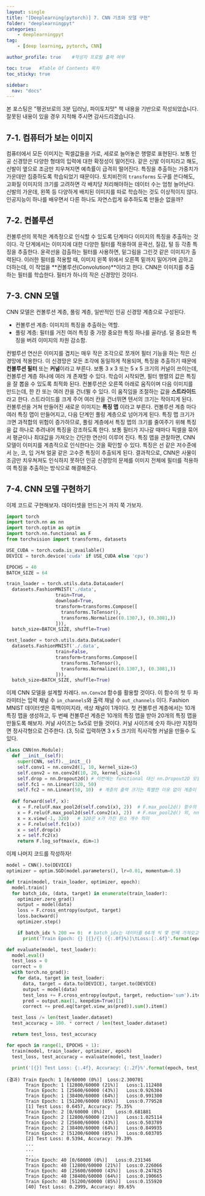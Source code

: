 ```yaml
---
layout: single
title: "[Deeplearning(pytorch)] 7. CNN 기초와 모델 구현"
folder: "deeplearningpyt"
categories:
    - deeplearningpyt
tag:
    - [deep learning, pytorch, CNN]

author_profile: true    #작성자 프로필 출력 여부

toc: true   #Table Of Contents 목차 
toc_sticky: true

sidebar:
  nav: "docs"
---
```


본 포스팅은 "펭귄브로의 3분 딥러닝, 파이토치맛" 책 내용을 기반으로 작성되었습니다.
잘못된 내용이 있을 경우 지적해 주시면 감사드리겠습니다.

## 7-1. 컴퓨터가 보는 이미지
컴퓨터에서 모든 이미지는 픽셀값들을 가로, 세로로 늘어놓은 행렬로 표현된다. 보통 인공 신경망은 다양한 형태의 입력에 대한 확정성이 떨어진다. 같은 신발 이미지라고 해도, 신발이 옆으로 조금만 치우쳐지면 예측률이 급격히 떨어진다. 특징을 추출하는 가중치가 가운데만 집중하도록 학습되었기 때문이다. 토치비전의 `transforms` 도구를 쓴다해도, 고화질 이미지의 크기를 고려하면 각 배치당 처리해야하는 데이터 수는 엄청 늘어난다. 신발의 가운데, 왼쪽 등 다양하게 배치된 이미지를 따로 학습하는 것도 이상적이지 않다. 인공지능이 하나를 배우면서 다른 하나도 자연스럽게 유추하도록 만들순 없을까?

## 7-2. 컨볼루션
컨볼루션의 목적은 계측정으로 인식할 수 있도록 단계마다 이미지의 특징을 추출하는 것이다. 각 단계에서는 이미지에 대한 다양한 필터를 적용하여 윤곽선, 질감, 털 등 각종 특징을 추출한다. 윤곽선을 검출하는 필터를 사용하면, 밑그림을 그린것 같은 이미지가 출력된다. 이러한 필터를 적용할 때, 이미지 왼쪽 위에서 오른쪽 밑까지 밀어가며 곱하고 더하는데, 이 작업을 **컨볼루션(Convolution)**이라고 한다. CNN은 이미지를 추출하는 필터를 학습한다. 필터가 하나의 작은 신경망인 것이다.

## 7-3. CNN 모델
CNN 모델은 컨볼루션 계층, 풀링 계층, 일반적인 인공 신경망 계층으로 구성된다. 
- 컨볼루션 계층: 이미지의 특징을 추출하는 역할. 
- 풀링 계층: 필터를 거친 여러 특징 중 가장 중요한 특징 하나를 골라냄. 덜 중요한 특징을 버려 이미지의 차원 감소함.

컨벌루션 연산은 이미지를 겹치는 매우 작은 조각으로 쪼개어 필터 기능을 하는 작은 신경망에 적용한다. 이 신경망은 모든 조각에 동일하게 적용되며, 특징을 추출하기 때문에 **컨볼루션 필터** 또는 **커널**이라고 부른다. 보통 3 x 3 또는 5 x 5 크기의 커널이 쓰이는데, 컨볼루션 계층 하나에 여러 개 존재할 수 있다. 학습이 시작되면, 필터 행렬의 값은 특징을 잘 뽑을 수 있도록 최적화 된다. 컨볼루션은 오른쪽 아래로 움직이며 다음 이미지를 만드는데, 한 칸 또는 여러 칸을 건너뛸 수 있다. 이 움직임을 조절하는 값을 **스트라이드**라고 한다. 스트라이드를 크게 주어 여러 칸을 건너뛰면 텐서의 크기는 작아지게 된다. 컨볼루션을 거쳐 만들어진 새로운 이미지는 **특징 맵** 이라고 부른다. 컨볼루션 계층 마다 여러 특징 맵이 만들어지고, 다음 단계인 풀링 계층으로 넘어가게 된다. 특징 맵 크기가 크면 과적합의 위험이 증가하므로, 풀링 계층에서 특징 맵의 크기를 줄여주기 위해 특징을 값 하나로 추려내어 특징을 강조하도록 한다. 보통 필터가 지나갈 때마다 픽셀을 묶어서 평균이나 최대값을 가져오는 간단한 연산이 이루어 진다. 특징 맵을 관찰하면, CNN 모델이 이미지를 계층적으로 인식한다는 것을 확인할 수 있다. 특징은 선 같은 저수준에서 눈, 코, 입 거쳐 얼굴 같은 고수준 특징이 추출되게 된다. 결과적으로, CNN은 사물이 조금만 치우쳐져도 인식하지 못하던 인공 신경망의 문제를 이미지 전체에 필터를 적용하여 특징을 추출하는 방식으로 해결해준다.

## 7-4. CNN 모델 구현하기
이제 코드로 구현해보자. 데이터셋을 만드는거 까지 쭉 가보자.
```python
import torch
import torch.nn as nn
import torch.optim as optim
import torch.nn.functional as F
from torchvision import transforms, datasets

USE_CUDA = torch.cuda.is_available()
DEVICE = torch.device('cuda' if USE_CUDA else 'cpu')

EPOCHS = 40
BATCH_SIZE = 64

train_loader = torch.utils.data.DataLoader(
  datasets.FashionMNIST('./data',
                  train=True,
                  download=True,
                  transform=transforms.Compose([
                    transforms.ToTensor(),
                    transforms.Normalize((0.1307,), (0.3081,))
                  ])),
  batch_size=BATCH_SIZE, shuffle=True)

test_loader = torch.utils.data.DataLoader(
  datasets.FashionMNIST('./.data',
                  train=False,
                  transform=transforms.Compose([
                    transforms.ToTensor(),
                    transforms.Normalize((0.1307,), (0.3081,))
                  ])),
  batch_size=BATCH_SIZE, shuffle=True)
```

이제 CNN 모델을 설계할 차례다. `nn.Conv2d` 함수를 활용할 것이다. 이 함수의 첫 두 파라미터는 입력 채널 수 `in_channels`와 출력 채널 수 `out_channels` 이다. Fashion MNIST 데이터셋은 흑백이미지라, 색상 채널이 1개이다. 첫 컨볼루션 계층에서는 10개 특징 맵을 생성하고, 두 번째 컨볼루션 계층은 10개의 특징 맵을 받아 20개의 특징 맵을 만들도록 해보자. 커널 사이즈는 5x5로 만들 것이다. 커널 사이즈에 숫자 하나만 지정하면 정사각형으로 간주한다. (3, 5)로 입력하면 3 x 5 크기의 직사각형 커널을 만들수 도 있다.
```python
class CNN(nn.Module):
  def __init__(self):
    super(CNN, self).__init__()
    self.conv1 = nn.conv2d(1, 10, kernel_size=5)
    self.conv2 = nn.conv2d(10, 20, kernel_size=5)
    self.drop = nn.Dropout2d() # 이번에는 functional 대신 nn.Dropout2D 모듈 활용해봄!
    self.fc1 = nn.Linear(320, 50)
    self.fc2 = nn.Linear(50, 10)  # 계층의 출력 크기는 특별한 이유 없이 계층이 진행될수록 작아지도록 임의로 정함.
  
  def forward(self, x):
    x = F.relu(F.max_pool2d(self.conv1(x), 2))  # F.max_pool2d() 함수의 두 번째 입력은 커널 크기! 학습 파라미터 따로 없음.
    x = F.relu(F.max_pool2d(self.conv2(x), 2))  # F.max_pool2d() 외, nn.MaxPool2d 같은 일반 모듈도 사용 가능.
    x = x.view(-1, 320)   # 320은 x가 가진 원소 개수 의미
    x = F.relu(self.fc1(x))
    x = self.drop(x)
    x = self.fc2(x)
    return F.log_softmax(x, dim=1)
```

이제 나머지 코드를 작성하자!
```python
model = CNN().to(DEVICE)
optimizer = optim.SGD(model.parameters(), lr=0.01, momentum=0.5)

def train(model, train_loader, optimizer, epoch):
  model.train()
  for batch_idx, (data, target) in enumerate(train_loader):
    optimizer.zero_grad()
    output = model(data)
    loss = F.cross_entropy(output, target)
    loss.backward()
    optimizer.step()

    if batch_idx % 200 == 0:  # batch_idx는 데이터를 64개 씩 몇 번째 가져오고 있는지를 의미 
      print('Train Epoch: {} [{}/{} ({:.0f}%)]\tLoss:[:.6f}'.format(epoch, batch_idx * len(data), len(train_loader.dataset), 100. * batch_idx / len(train_loader), loss.item()))

def evaluate(model, test_loader):
  model.eval()
  test_loss = 0
  correct = 0
  with torch.no_grad():
    for data, target in test_loader:
      data, target = data.to(DEVICE), target.to(DEVICE)
      output = model(data)
      test_loss += F.cross_entropy(output, target, reduction='sum').item()
      pred = output.max(1, keepdim=True)[1]
      correct += pred.eq(target.view_as(pred)).sum().item()

  test_loss /= len(test_loader.dataset)
  test_accuracy = 100. * correct / len(test_loader.dataset)

  return test_loss, test_accuracy

for epoch in range(1, EPOCHS + 1):
  train(model, train_loader, optimizer, epoch)
  test_loss, test_accuracy = evaluate(model, test_loader)

  print('[{}] Test Loss: {:.4f}, Accuracy: {:.2f}%'.format(epoch, test_loss, test_accuracy))
```
    (결과) Train Epoch: 1 [0/60000 (0%)]	Loss:2.300701
           Train Epoch: 1 [12800/60000 (21%)]	Loss:1.112408
           Train Epoch: 1 [25600/60000 (43%)]	Loss:0.926304
           Train Epoch: 1 [38400/60000 (64%)]	Loss:0.991300
           Train Epoch: 1 [51200/60000 (85%)]	Loss:0.779528
           [1] Test Loss: 0.6457, Accuracy: 75.35%
           Train Epoch: 2 [0/60000 (0%)]	Loss:0.681881
           Train Epoch: 2 [12800/60000 (21%)]	Loss:1.025114
           Train Epoch: 2 [25600/60000 (43%)]	Loss:0.503789
           Train Epoch: 2 [38400/60000 (64%)]	Loss:0.849935
           Train Epoch: 2 [51200/60000 (85%)]	Loss:0.603705
           [2] Test Loss: 0.5394, Accuracy: 79.39%
           ...
           ...
           ...
           Train Epoch: 40 [0/60000 (0%)]	Loss:0.231346
           Train Epoch: 40 [12800/60000 (21%)]	Loss:0.226066
           Train Epoch: 40 [25600/60000 (43%)]	Loss:0.247825
           Train Epoch: 40 [38400/60000 (64%)]	Loss:0.190665
           Train Epoch: 40 [51200/60000 (85%)]	Loss:0.155920
           [40] Test Loss: 0.2999, Accuracy: 89.65%
